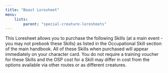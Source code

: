 ```yaml
---
title: "Beast Loresheet"
menu:
    lists:
        parent: "special-creature-loresheets"
---
```

This Loresheet allows you to purchase the following Skills (at a main event - you may not prebook these Skills) as listed in the Occupational Skill section of the main handbook. All of these Skills when purchased will appear immediately on your character card. You do not require a training voucher for these Skills and the OSP cost for a Skill may differ in cost from the options available via other routes or as different creatures.